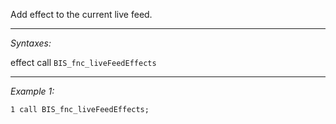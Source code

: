 Add effect to the current live feed.


---
*Syntaxes:*

effect call `BIS_fnc_liveFeedEffects`

---
*Example 1:*

```sqf
1 call BIS_fnc_liveFeedEffects;
```